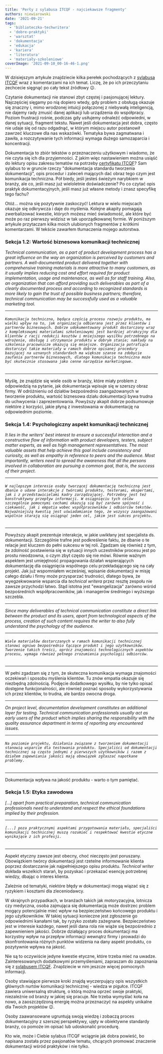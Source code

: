 ```yaml
---
title: 'Perły z sylabusa ITCQF - najciekawsze fragmenty'
authors: niewiarowski
date: '2021-09-21'
tags:
  - 'biblioteczka-techwritera'
  - 'dobre-praktyki'
  - 'warsztat'
  - 'dokumentacja'
  - 'edukacja'
  - 'kariera'
  - 'literatura'
  - 'materiały-szkoleniowe'
coverImage: '2021-09-10_00-16-46-1.png'
---
```


W dzisiejszym artykule znajdziecie kilka perełek pochodzących z
[sylabusa ITCQF](https://itcqf.org/wp-content/uploads/2020/06/ITCQF_Syllabus_v2_0Jun2020.pdf)
wraz z komentarzami na ich temat. Liczę, że po ich przeczytaniu zechcecie
sięgnąć po cały tekst źródłowy 😉.

<!--truncate-->

Czytanie dokumentacji nie stanowi zbyt częstej i pasjonującej lektury.
Najczęściej sięgamy po nią dopiero wtedy, gdy problem z obsługą okazuje się
znaczny i, mimo wrodzonej intuicji połączonej z niebywałą inteligencją, nie
dajemy rady zmusić danej aplikacji lub urządzenia do współpracy. Poziom
frustracji rośnie, podczas gdy usiłujemy odnaleźć odpowiedni, w danej sytuacji,
fragment tekstu. Nawet jeśli dokumentacja jest dobra, często nie udaje się od
razu odgadnąć, w którym miejscu autor postanowił zawrzeć kluczowe dla nas
wskazówki. Tematyka bywa zagmatwana i zawiła, a rozczytywanie tych informacji
wymaga dużego samozaparcia i koncentracji.

Dokumentacja to zbiór tekstów o przeznaczeniu użytkowym i wiadomo, że nie czyta
się ich dla przyjemności. Z jakim więc nastawieniem można usiąść do lektury
opisu zakresu tematów na potrzeby [certyfikatu ITCQF](https://itcqf.org/)? Sam
sylabus to w gruncie rzeczy "dokumentacja standardu tworzenia dokumentacji",
opis procedur i zaleceń mających dać obraz tego czym jest komunikacja
techniczna. Pół biedy, jeśli jesteś świeżym narybkiem w branży, ale co, jeśli
masz już wieloletnie doświadczenie? Po co czytać opis praktyk dokumentacyjnych,
jeśli masz już własne metody i znasz specyfikę tego fachu?

Otóż... można się pozytywnie zaskoczyć! Lektura w wielu miejscach okazuje się
odkrywcza i daje do myślenia. Kolejne akapity pomagają zwerbalizować kwestie,
których możesz mieć świadomość, ale które być może po raz pierwszy widzisz w tak
uporządkowanej formie. W poniższym artykule przytaczam kilka moich ulubionych
fragmentów z krótkimi komentarzami. W tekście zawarłem tłumaczenia mojego
autorstwa.

### Sekcja 1.2: Wartość biznesowa komunikacji technicznej

_Technical communication, as a part of product development process has a great
influence on the way an organization is perceived by customers and partners. A
well-documented product delivered together with comprehensive training materials
is more attractive to many customers, as it usually implies reducing cost and
effort required for product implementation, usage and maintenance, as well as
for staff training. Also, an organization that can afford providing such
deliverables as part of a clearly documented process and according to recognized
standards is more likely to gain the trust of possible business partners;
therefore, technical communication may be successfully used as a valuable
marketing tool._

---

###### `Komunikacja techniczna, będąca częścią procesu rozwoju produktu, ma wielki wpływ na to, jak organizacja odbierana jest przez klientów i partnerów biznesowych. Dobrze udokumentowany produkt dostarczony wraz z kompleksowymi materiałami szkoleniowymi jest bardziej atrakcyjny dla klientów z racji redukcji kosztów i mniejszego wysiłku potrzebnego na wdrożenie, obsługę i utrzymanie produktu w dobrym stanie; nakłady na szkolenia pracownicze okazują się mniejsze. Organizacja potrafiąca dostarczyć takie materiały w ramach dobrze opisanej procedury bazującej na uznanych standardach ma większe szanse na zdobycie zaufania partnerów biznesowych, dlatego komunikacja techniczna może być skutecznie stosowana jako cenne narzędzie marketingowe.`

---

Myślę, że znajdzie się wiele osób w branży, które miały problem z odpowiedzią na
pytanie, jak dokumentacja wpisuje się w szerszy obraz firmy. W odróżnieniu od
działów bezpośrednio zaangażowanych w tworzenie produktu, wartość biznesowa
działu dokumentacji bywa trudna do uchwycenia i zaprezentowania. Powyższy akapit
dobrze podsumowuje niektóre z korzyści, jakie płyną z inwestowania w
dokumentację na odpowiednim poziomie.

### Sekcja 1.4: Psychologiczny aspekt komunikacji technicznej

_It lies in the writers’ best interest to ensure a successful interaction and a
constructive flow of information with product developers, testers, subject
matter experts, as well as high management representatives. The most valuable
assets that help achieve this goal include consistency and curiosity, as well as
empathy in reference to peers and the audience. Most importantly, writers need
to spread the awareness that all the persons involved in collaboration are
pursuing a common goal, that is, the success of their project._

---

###### `W najlepszym interesie osoby tworzącej dokumentację techniczną jest dbanie o udane interakcje z twórcami produktu, testerami, ekspertami, jak i z przedstawicielami kadry zarządzającej. Potrzebny jest też konstruktywny przepływ informacji. W osiągnięciu tych celów szczególnie pomocnymi cechami okazują się być zarówno spójność i ciekawość, jak i empatia wobec współpracowników i odbiorców tekstów. Najważniejszą kwestią jest uświadamianie tego, że wszyscy zaangażowani wspólnie starają się osiągnąć jeden cel, jakim jest sukces projektu.`

---

Powyższy akapit prezentuje interakcje, w jakie uwikłany jest specjalista ds.
dokumentacji. Szczególnie trafne jest podkreślenie faktu, że dbanie o te relacje
jest kluczem do pełni sukcesu w tej roli. Zgadzam się również z tym, że zdolność
postawienia się w sytuacji innych uczestników procesu jest po prostu nieodzowna,
o czym zbyt często się nie mówi. Równie ważnym aspektem jest umiejętność
propagowania działań wspierających dokumentację dla osiągnięcia wspólnego celu
przekładającego się na cały projekt. Jak już wspomniałem wcześniej, wpisanie
dokumentacji w misję całego działu i firmy może przysparzać trudności, dlatego
bywa, że wyegzekwowanie wsparcia dla _technical writera_ przez resztę zespołu
nie zawsze przychodzi łatwo. Stąd istotna jest "ewangelizacja" zarówno wśród
bezpośrednich współpracowników, jak i managerów średniego i wyższego szczebla.

---

_Since many deliverables of technical communication constitute a direct link
between the product and its users, apart from technological aspects of the
process, creation of such_ _content requires the writer to also fully understand
the psychology of the audience._

---

###### `Wiele materiałów dostarczanych w ramach komunikacji technicznej stanowi ogniwo bezpośrednio łączące produkt i jego użytkowników. Tworzenie takich treści, oprócz znajomości technologicznych aspektów procesu, wymaga również pełnego zrozumienia psychologii odbiorców.`

---

W pełni zgadzam się z tym, że skuteczna komunikacja wymaga znajomości oczekiwań
i sposobu myślenia klientów. Tu znów empatia okazuje się niezbędną zdolnością.
Podjęcie dodatkowego wysiłku, by nie tylko opisać dostępne funkcjonalności, ale
również poznać sposoby wykorzystywania ich przez klientów, to trudna, ale bardzo
owocna droga.

---

_On project level, documentation development constitutes an additional layer for
testing. Technical communication professionals usually act as early users of the
product which implies sharing the responsibility with the quality assurance
department in terms of_ _reporting any encountered issues._

---

###### `Na poziomie projektu, działania związane z tworzeniem dokumentacji stanowią wsparcie dla testowania produktu. Specjaliści od dokumentacji technicznej są często jednymi z pierwszych użytkowników i razem z działem zapewniania jakości mają obowiązek zgłaszać napotkane problemy.`

---

Dokumentacja wpływa na jakość produktu - warto o tym pamiętać.

### Sekcja 1.5: Etyka zawodowa

_\[...\] apart from practical preparation, technical communication professionals
need to understand_ _and respect the ethical foundations implied by their
profession._

---

###### `[...] poza praktycznymi aspektami przygotowania materiału, specjaliści komunikacji technicznej muszą rozumieć i respektować kwestie etyczne wynikające z ich profesji.`

---

Aspekt etyczny zawsze jest obecny, choć nieczęsto jest poruszany. Obowiązkiem
twórcy dokumentacji jest rzetelne informowanie klienta poprzez dostarczanie jak
najpełniejszego opisu produktu. _Technical writer_ dokłada wszelkich starań, by
pozyskać i przekazać esencję potrzebnej wiedzy, dbając o interes klienta.

Zależnie od tematyki, niektóre błędy w dokumentacji mogą wiązać się z ryzykiem i
kosztami dla zleceniodawcy.

W skrajnych przypadkach, w branżach takich jak motoryzacyjna, lotnicza czy
medyczna, osoba zajmująca się dokumentacją może dostrzec problem mogący
potencjalnie mieć wpływ na bezpieczeństwo końcowego produktu i jego
użytkowników. W takiej sytuacji konieczne jest zgłoszenie go odpowiednimi
kanałami tak, by ryzyko zostało zażegnane. Bezpieczeństwo jest w interesie
każdego, nawet jeśli dana rola nie wiąże się bezpośrednio z zapewnieniem
jakości. Dobrze działający proces dokumentacji ma korzystny wpływ na przepływ
informacji wewnątrz firmy i prowadzi do skonfrontowania różnych punktów widzenia
na dany aspekt produktu, co pozytywnie wpływa na jakość.

Nie są to oczywiście jedyne kwestie etyczne, które trzeba mieć na uwadze.
Zainteresowanych dodatkowymi przemyśleniami, zapraszam do zapoznania się z
[sylabusem ITCQF](https://itcqf.org/wp-content/uploads/2020/06/ITCQF_Syllabus_v2_0Jun2020.pdf).
Znajdziecie w nim jeszcze więcej pomocnych informacji.

Osoby stawiające pierwsze kroki znajdą wyczerpujący opis wszystkich głównych
nurtów komunikacji technicznej - wiedza w pigułce. ITCQF zawiera uniwersalną
strukturę, o którą można oprzeć swoje praktyki, niezależnie od branży w jakiej
się pracuje. Nie trzeba wymyślać koła na nowo, a zaoszczędzoną energię można
przeznaczyć na aspekty unikalne dla Twoich projektów 😉.

Osoby zaawansowane ugruntują swoją wiedzę i zobaczą proces dokumentacyjny z
szerszej perspektywy, ujęty w obiektywne standardy branży, co pomoże im opisać
lub udoskonalić procedurę.

Kto wie, może i Ciebie sylabus ITCQF wciągnie jak dobra powieść, bo napisana
została przez pasjonatów tematu, chcących promować znaczenie dokumentacji wśród
praktyków i nie tylko.

